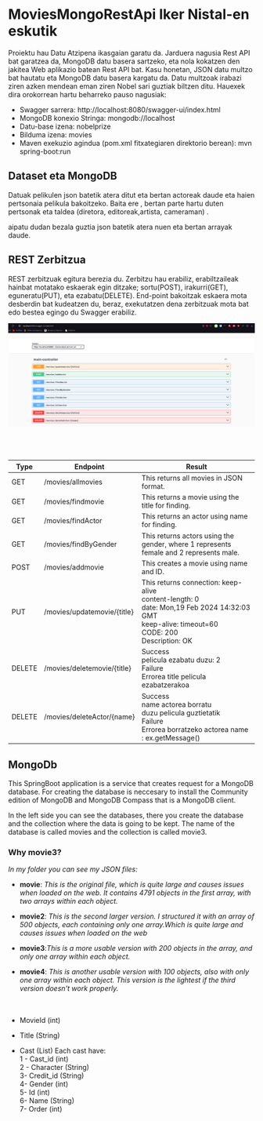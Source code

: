 # MoviesMongoRestApi Iker Nistal-en eskutik

Proiektu hau Datu Atzipena ikasgaian garatu da. Jarduera nagusia Rest API bat garatzea da, MongoDB datu basera sartzeko, eta nola kokatzen den jakitea Web aplikazio batean Rest API bat. Kasu honetan, JSON datu multzo bat hautatu eta MongoDB datu basera kargatu da. Datu multzoak irabazi ziren azken mendean eman ziren Nobel sari guztiak biltzen ditu. Hauexek dira orokorrean hartu beharreko pauso nagusiak:

- Swagger sarrera: http://localhost:8080/swagger-ui/index.html
- MongoDB konexio Stringa: mongodb://localhost
- Datu-base izena: nobelprize
- Bilduma izena: movies
- Maven exekuzio agindua (pom.xml fitxategiaren direktorio berean): mvn spring-boot:run

## Dataset eta MongoDB

Datuak pelikulen json batetik atera ditut eta bertan actoreak daude eta haien pertsonaia pelikula bakoitzeko. Baita ere , bertan parte hartu duten pertsonak eta taldea (diretora, editoreak,artista, cameraman) .

aipatu dudan bezala guztia json batetik atera nuen eta bertan arrayak daude.

## REST Zerbitzua

REST zerbitzuak egitura berezia du. Zerbitzu hau erabiliz, erabiltzaileak hainbat motatako eskaerak egin ditzake; sortu(POST), irakurri(GET), eguneratu(PUT), eta ezabatu(DELETE). End-point bakoitzak eskaera mota desberdin bat kudeatzen du, beraz, exekutatzen dena zerbitzuak mota bat edo bestea egingo du Swagger erabiliz.

<img src="img/restapiMongo.png" width=%40>
<br> <br> <br> <br>

| Type   | Endpoint                    | Result                                                                                                                                                          |
| ------ | --------------------------- | --------------------------------------------------------------------------------------------------------------------------------------------------------------- |
| GET    | /movies/allmovies           | This returns all movies in JSON format.                                                                                                                         |
| GET    | /movies/findmovie           | This returns a movie using the title for finding.                                                                                                               |
| GET    | /movies/findActor           | This returns an actor using name for finding.                                                                                                                   |
| GET    | /movies/findByGender        | This returns actors using the gender, where 1 represents female and 2 represents male.                                                                          |
| POST   | /movies/addmovie            | This creates a movie using name and ID.                                                                                                                         |
| PUT    | /movies/updatemovie/{title} | This returns connection: keep-alive <br> content-length: 0 <br> date: Mon,19 Feb 2024 14:32:03 GMT <br>keep-alive: timeout=60<br> CODE: 200<br> Description: OK |
| DELETE | /movies/deletemovie/{title} | Success<br> pelicula ezabatu duzu: 2<br> Failure<br> Errorea title pelicula ezabatzerakoa                                                                       |
| DELETE | /movies/deleteActor/{name}  | Success<br> name actorea borratu <br> duzu pelicula guztietatik <br> Failure<br> Errorea borratzeko actorea name : ex.getMessage()                              |

## MongoDb

This SpringBoot application is a service that creates request for a MongoDB database. For creating the database is neccesary to install the Community edition of MongoDB and MongoDB Compass that is a MongoDB client.

In the left side you can see the databases, there you create the database and the collection where the data is going to be kept. The name of the database is called movies and the collection is called movie3.

### Why movie3?

_In my folder you can see my JSON files:_

- **movie**: _This is the original file, which is quite large and causes issues when loaded on the web. It contains 4791 objects in the first array, with two arrays within each object._

- **movie2**: _This is the second larger version. I structured it with an array of 500 objects, each containing only one array.Which is quite large and causes issues when loaded on the web_

- **movie3**:_This is a more usable version with 200 objects in the array, and only one array within each object._

- **movie4**: _This is another usable version with 100 objects, also with only one array within each object. This version is the lightest if the third version doesn't work properly._
  <br><br><br>
- MovieId (int)
- Title (String)<br>
- Cast (List<Cast>)
  Each cast have:<br>
  1 - Cast_id (int)<br>
  2 - Character (String)<br>
  3- Credit_id (String)<br>
  4- Gender (int)<br>
  5- Id (int)<br>
  6- Name (String)<br>
  7- Order (int)<br>
